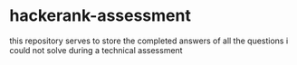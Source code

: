 # hackerank-assessment

this repository serves to store the completed answers of all the questions i could not solve during a technical assessment
